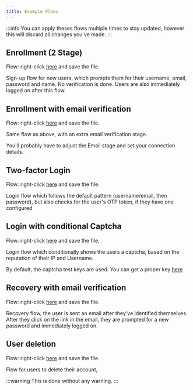 ```yaml
---
title: Example Flows
---
```

:::info
You can apply theses flows multiple times to stay updated, however this will discard all changes you've made.
:::

## Enrollment (2 Stage)

Flow: right-click [here](/static/flows/enrollment-2-stage.json) and save the file.

Sign-up flow for new users, which prompts them for their username, email, password and name. No verification is done. Users are also immediately logged on after this flow.

## Enrollment with email verification

Flow: right-click [here](/static/flows/enrollment-email-verification.json) and save the file.

Same flow as above, with an extra email verification stage.

You'll probably have to adjust the Email stage and set your connection details.

## Two-factor Login

Flow: right-click [here](/static/flows/login-2fa.json) and save the file.

Login flow which follows the default pattern (username/email, then password), but also checks for the user's OTP token, if they have one configured

## Login with conditional Captcha

Flow: right-click [here](/static/flows/login-conditional-captcha.json) and save the file.

Login flow which conditionally shows the users a captcha, based on the reputation of their IP and Username.

By default, the captcha test keys are used. You can get a proper key [here](https://www.google.com/recaptcha/intro/v3.html)

## Recovery with email verification

Flow: right-click [here](/static/flows/recovery-email-verification.json) and save the file.

Recovery flow, the user is sent an email after they've identified themselves. After they click on the link in the email, they are prompted for a new password and immediately logged on.

## User deletion

Flow: right-click [here](/static/flows/unenrollment.json) and save the file.

Flow for users to delete their account,

:::warning
This is done without any warning.
:::

